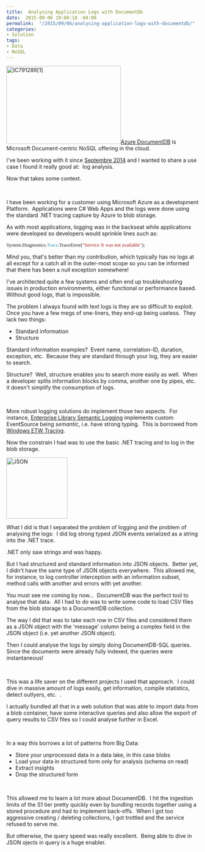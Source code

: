 ```yaml
---
title:  Analysing Application Logs with DocumentDb
date:  2015-09-06 19:00:18 -04:00
permalink:  "/2015/09/06/analysing-application-logs-with-documentdb/"
categories:
- Solution
tags:
- Data
- NoSQL
---
```

<a href="https://vincentlauzon.files.wordpress.com/2015/08/ic7912891.png"><img class="size-medium wp-image-1172 alignleft" src="https://vincentlauzon.files.wordpress.com/2015/08/ic7912891.png?w=300" alt="IC791289[1]" width="300" height="204" /></a><a href="http://azure.microsoft.com/en-us/services/documentdb/">Azure DocumentDB</a> is Microsoft Document-centric NoSQL offering in the cloud.

I've been working with it since <a href="http://vincentlauzon.com/2014/09/08/azure-documentdb-first-use-cases/">Septembre 2014</a> and I wanted to share a use case I found it really good at:  log analysis.

Now that takes some context.

&nbsp;

I have been working for a customer using Microsoft Azure as a development Platform.  Applications were C# Web Apps and the logs were done using the standard .NET tracing capture by Azure to blob storage.

As with most applications, logging was in the backseat while applications were developed so developers would sprinkle lines such as:

<span style="font-family:Consolas;font-size:small;">System.Diagnostics.</span><span style="color:#2b91af;font-family:Consolas;font-size:small;">Trace</span><span style="font-family:Consolas;font-size:small;">.TraceError(</span><span style="color:#a31515;font-family:Consolas;font-size:small;">"Service X was not available"</span><span style="font-family:Consolas;font-size:small;">);</span>

Mind you, that's better than my contribution, which typically has no logs at all except for a catch all in the outer-most scope so you can be informed that there has been a null exception somewhere!

I've architected quite a few systems and often end up troubleshooting issues in production environments, either functional or performance based.  Without good logs, that is impossible.

The problem I always found with text logs is they are so difficult to exploit.  Once you have a few megs of one-liners, they end-up being useless.  They lack two things:
<ul>
	<li>Standard information</li>
	<li>Structure</li>
</ul>
Standard information examples?  Event name, correlation-ID, duration, exception, etc.  Because they are standard through your log, they are easier to search.

Structure?  Well, structure enables you to search more easily as well.  When a developer splits information blocks by comma, another one by pipes, etc.  it doesn't simplify the consumption of logs.

&nbsp;

More robust logging solutions do implement those two aspects.  For instance, <a href="https://msdn.microsoft.com/en-us/library/dn440729(v=pandp.60).aspx" target="_blank">Enterprise Library Semantic Logging</a> implements custom EventSource being <em>semantic</em>, i.e. have strong typing.  This is borrowed from <a href="https://msdn.microsoft.com/en-us/library/ms751538(v=vs.110).aspx" target="_blank">Windows ETW Tracing</a>.

Now the constrain I had was to use the basic .NET tracing and to log in the blob storage.

<a href="http://json.org/"><img class="alignright wp-image-1176 size-full" src="https://vincentlauzon.files.wordpress.com/2015/08/json1601.gif" alt="JSON" width="160" height="160" /></a>

What I did is that I separated the problem of logging and the problem of analysing the logs:  I did log strong typed JSON events serialized as a string into the .NET trace.

.NET only saw strings and was happy.

But I had structured and standard information into JSON objects.  Better yet, I didn't have the same type of JSON objects everywhere.  This allowed me, for instance, to log controller interception with an information subset, method calls with another and errors with yet another.

You must see me coming by now...  DocumentDB was the perfect tool to analyse that data.  All I had to do was to write some code to load CSV files from the blob storage to a DocumentDB collection.

The way I did that was to take each row in CSV files and considered them as a JSON object with the 'message' column being a complex field in the JSON object (i.e. yet another JSON object).

Then I could analyse the logs by simply doing DocumentDB-SQL queries.  Since the documents were already fully indexed, the queries were instantaneous!

&nbsp;

This was a life saver on the different projects I used that approach.  I could dive in massive amount of logs easily, get information, compile statistics, detect outlyers, etc.  .

I actually bundled all that in a web solution that was able to import data from a blob container, have some interactive queries and also allow the export of query results to CSV files so I could analyse further in Excel.

&nbsp;

In a way this borrows a lot of patterns from Big Data:
<ul>
	<li>Store your unprocessed data in a data lake, in this case blobs</li>
	<li>Load your data in structured form only for analysis (schema on read)</li>
	<li>Extract insights</li>
	<li>Drop the structured form</li>
</ul>
&nbsp;

This allowed me to learn a lot more about DocumentDB.  I hit the ingestion limits of the S1 tier pretty quickly even by bundling records together using a stored procedure and had to implement back-offs.  When I got too aggressive creating / deleting collections, I got trottled and the service refused to serve me.

But otherwise, the query speed was really excellent.  Being able to dive in JSON ojects in query is a huge enabler.